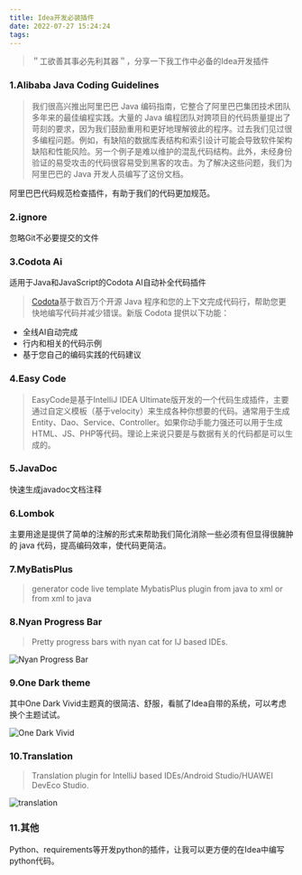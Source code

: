 ```yaml
---
title: Idea开发必装插件
date: 2022-07-27 15:24:24
tags:
---
```


> ＂工欲善其事必先利其器＂，分享一下我工作中必备的Idea开发插件

### 1.Alibaba Java Coding Guidelines

> 我们很高兴推出阿里巴巴 Java 编码指南，它整合了阿里巴巴集团技术团队多年来的最佳编程实践。大量的 Java 编程团队对跨项目的代码质量提出了苛刻的要求，因为我们鼓励重用和更好地理解彼此的程序。过去我们见过很多编程问题。例如，有缺陷的数据库表结构和索引设计可能会导致软件架构缺陷和性能风险。另一个例子是难以维护的混乱代码结构。此外，未经身份验证的易受攻击的代码很容易受到黑客的攻击。为了解决这些问题，我们为阿里巴巴的 Java 开发人员编写了这份文档。

阿里巴巴代码规范检查插件，有助于我们的代码更加规范。

### 2.ignore

忽略Git不必要提交的文件

### 3.Codota Ai

适用于Java和JavaScript的Codota AI自动补全代码插件

>[Codota](https://www.codota.com/)基于数百万个开源 Java 程序和您的上下文完成代码行，帮助您更快地编写代码并减少错误。新版 Codota 提供以下功能：

- 全线AI自动完成
- 行内和相关的代码示例
- 基于您自己的编码实践的代码建议

### 4.Easy Code

>EasyCode是基于IntelliJ IDEA Ultimate版开发的一个代码生成插件，主要通过自定义模板（基于velocity）来生成各种你想要的代码。通常用于生成Entity、Dao、Service、Controller。如果你动手能力强还可以用于生成HTML、JS、PHP等代码。理论上来说只要是与数据有关的代码都是可以生成的。

### 5.JavaDoc

快速生成javadoc文档注释

### 6.Lombok

主要用途是提供了简单的注解的形式来帮助我们简化消除一些必须有但显得很臃肿的 java 代码，提高编码效率，使代码更简洁。

### 7.MyBatisPlus

>generator code
>live template
>MybatisPlus plugin from java to xml or from xml to java

### 8.Nyan Progress Bar

> Pretty progress bars with nyan cat for IJ based IDEs.

![Nyan Progress Bar](https://ruiyeclub.oss-cn-shenzhen.aliyuncs.com/picgo/image-20220727142237704.png)

### 9.One Dark theme

其中One Dark Vivid主题真的很简洁、舒服，看腻了Idea自带的系统，可以考虑换个主题试试。

![One Dark Vivid](https://ruiyeclub.oss-cn-shenzhen.aliyuncs.com/picgo/image-20220727143552405.png)

### 10.Translation

> Translation plugin for IntelliJ based IDEs/Android Studio/HUAWEI DevEco Studio.

![translation](https://ruiyeclub.oss-cn-shenzhen.aliyuncs.com/picgo/68747470733a2f2f63646e2e6a7364656c6976722e6e65742f67682f596969477578696e672f5472616e736c6174696f6e506c7567696e406d61737465722f696d616765732f73637265656e73686f74732e676966.gif)

### 11.其他

Python、requirements等开发python的插件，让我可以更方便的在Idea中编写python代码。
